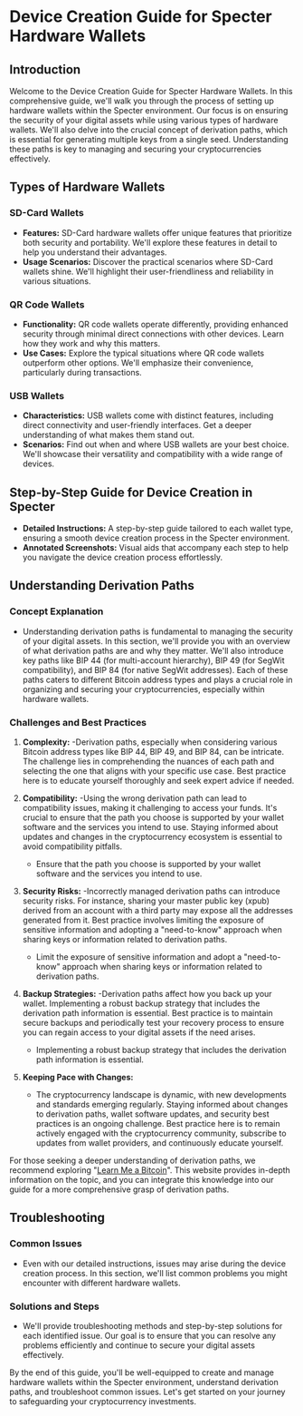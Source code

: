# Device Creation Guide for Specter Hardware Wallets

## Introduction

Welcome to the Device Creation Guide for Specter Hardware Wallets. In this comprehensive guide, we'll walk you through the process of setting up hardware wallets within the Specter environment. Our focus is on ensuring the security of your digital assets while using various types of hardware wallets. We'll also delve into the crucial concept of derivation paths, which is essential for generating multiple keys from a single seed. Understanding these paths is key to managing and securing your cryptocurrencies effectively.

## Types of Hardware Wallets

### SD-Card Wallets

- **Features:** SD-Card hardware wallets offer unique features that prioritize both security and portability. We'll explore these features in detail to help you understand their advantages.
- **Usage Scenarios:** Discover the practical scenarios where SD-Card wallets shine. We'll highlight their user-friendliness and reliability in various situations.

### QR Code Wallets

- **Functionality:** QR code wallets operate differently, providing enhanced security through minimal direct connections with other devices. Learn how they work and why this matters.
- **Use Cases:** Explore the typical situations where QR code wallets outperform other options. We'll emphasize their convenience, particularly during transactions.

### USB Wallets

- **Characteristics:** USB wallets come with distinct features, including direct connectivity and user-friendly interfaces. Get a deeper understanding of what makes them stand out.
- **Scenarios:** Find out when and where USB wallets are your best choice. We'll showcase their versatility and compatibility with a wide range of devices.

## Step-by-Step Guide for Device Creation in Specter

- **Detailed Instructions:** A step-by-step guide tailored to each wallet type, ensuring a smooth device creation process in the Specter environment.
- **Annotated Screenshots:** Visual aids that accompany each step to help you navigate the device creation process effortlessly.

## Understanding Derivation Paths

### Concept Explanation

- Understanding derivation paths is fundamental to managing the security of your digital assets. In this section, we'll provide you with an overview of what derivation paths are and why they matter. We'll also introduce key paths like BIP 44 (for multi-account hierarchy), BIP 49 (for SegWit compatibility), and BIP 84 (for native SegWit addresses). Each of these paths caters to different Bitcoin address types and plays a crucial role in organizing and securing your cryptocurrencies, especially within hardware wallets.

### Challenges and Best Practices

1. **Complexity:** 
   -Derivation paths, especially when considering various Bitcoin address types like BIP 44, BIP 49, and BIP 84, can be intricate. The challenge lies in comprehending the nuances of each path and selecting the one that aligns with your specific use case. Best practice here is to educate yourself thoroughly and seek expert advice if needed.

3. **Compatibility:**
      -Using the wrong derivation path can lead to compatibility issues, making it challenging to access your funds. It's crucial to ensure that the path you choose is supported by your wallet software and the services you intend to use. Staying informed about updates and changes in the cryptocurrency ecosystem is essential to avoid compatibility pitfalls.

      - Ensure that the path you choose is supported by your wallet software and the services you intend to use.

5. **Security Risks:**
      -Incorrectly managed derivation paths can introduce security risks. For instance, sharing your master public key (xpub) derived from an account with a third party may expose all the addresses generated from it. Best practice involves limiting the exposure of sensitive information and adopting a "need-to-know" approach when sharing keys or information related to derivation paths.
      - Limit the exposure of sensitive information and adopt a "need-to-know" approach when sharing keys or information related to derivation paths.

7. **Backup Strategies:**
   -Derivation paths affect how you back up your wallet. Implementing a robust backup strategy that includes the derivation path information is essential. Best practice is to maintain secure backups and periodically test your recovery process to ensure you can regain access to your digital assets if the need arises.
   - Implementing a robust backup strategy that includes the derivation path information is essential.

9. **Keeping Pace with Changes:** 
   - The cryptocurrency landscape is dynamic, with new developments and standards emerging regularly. Staying informed about changes to derivation paths, wallet software updates, and security best practices is an ongoing challenge. Best practice here is to remain actively engaged with the cryptocurrency community, subscribe to updates from wallet providers, and continuously educate yourself.

For those seeking a deeper understanding of derivation paths, we recommend exploring "[Learn Me a Bitcoin](https://learnmeabitcoin.com/technical/derivation-paths)". This website provides in-depth information on the topic, and you can integrate this knowledge into our guide for a more comprehensive grasp of derivation paths.

## Troubleshooting

### Common Issues

- Even with our detailed instructions, issues may arise during the device creation process. In this section, we'll list common problems you might encounter with different hardware wallets.

### Solutions and Steps

- We'll provide troubleshooting methods and step-by-step solutions for each identified issue. Our goal is to ensure that you can resolve any problems efficiently and continue to secure your digital assets effectively.

By the end of this guide, you'll be well-equipped to create and manage hardware wallets within the Specter environment, understand derivation paths, and troubleshoot common issues. Let's get started on your journey to safeguarding your cryptocurrency investments.
